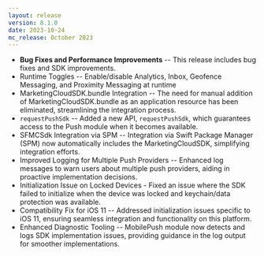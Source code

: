 ```yaml
---
layout: release
version: 8.1.0
date: 2023-10-24
mc_release: October 2023
---
```


* **Bug Fixes and Performance Improvements** -- This release includes bug fixes and SDK improvements.
* Runtime Toggles -- Enable/disable Analytics, Inbox, Geofence Messaging, and Proximity Messaging at runtime
* MarketingCloudSDK.bundle Integration -- The need for manual addition of MarketingCloudSDK.bundle as an application resource has been eliminated, streamlining the integration process.
* `requestPushSdk` -- Added a new API, `requestPushSdk`, which guarantees access to the Push module when it becomes available.
* SFMCSdk Integration via SPM -- Integration via Swift Package Manager (SPM) now automatically includes the MarketingCloudSDK, simplifying integration efforts.
* Improved Logging for Multiple Push Providers -- Enhanced log messages to warn users about multiple push providers, aiding in proactive implementation decisions.
* Initialization Issue on Locked Devices - Fixed an issue where the SDK failed to initialize when the device was locked and keychain/data protection was available.
* Compatibility Fix for iOS 11 -- Addressed initialization issues specific to iOS 11, ensuring seamless integration and functionality on this platform.
* Enhanced Diagnostic Tooling -- MobilePush module now detects and logs SDK implementation issues, providing guidance in the log output for smoother implementations.

